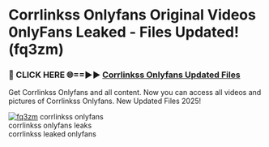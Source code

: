 # Corrlinkss Onlyfans Original Videos 0nlyFans Leaked - Files Updated! (fq3zm)

<h3>🔴 CLICK HERE 🌐==►► <a href="https://tinyurl.com/3hn5wdd3" rel="nofollow">Corrlinkss Onlyfans Updated Files</a></h3>

Get Corrlinkss Onlyfans and all content. Now you can access all videos and pictures of Corrlinkss Onlyfans. New Updated Files 2025!

[![fq3zm](https://i.imgur.com/4HnBqBT.gif)](https://tinyurl.com/3hn5wdd3)
corrlinkss onlyfans<br>
corrlinkss onlyfans leaks<br>
corrlinkss leaked onlyfans
